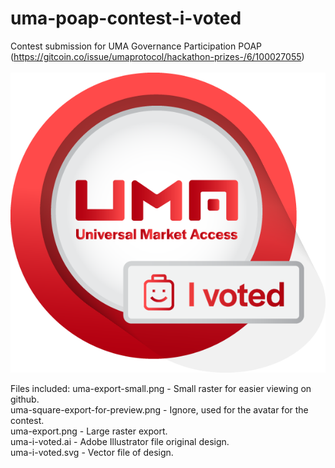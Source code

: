 # uma-poap-contest-i-voted


Contest submission for UMA Governance Participation POAP (https://gitcoin.co/issue/umaprotocol/hackathon-prizes-/6/100027055)<br><br>
![UMA Governance Participation POAP](https://github.com/im-not-io/uma-poap-contest-i-voted/blob/main/uma-export-small.png?raw=true)<br>

Files included:
uma-export-small.png - Small raster for easier viewing on github.<br>
uma-square-export-for-preview.png - Ignore, used for the avatar for the contest.<br>
uma-export.png - Large raster export.<br>
uma-i-voted.ai - Adobe Illustrator file original design.<br> 
uma-i-voted.svg - Vector file of design. 
